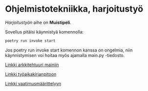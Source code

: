 # Ohjelmistotekniikka, harjoitustyö

*Harjoitustyön* aihe on **Muistipeli**.

Sovellus pitäisi käynnistyä komennolla: 
```bash
poetry run invoke start
```
Jos poetry run invoke start komennon kanssa on ongelmia, niin käynnistymisen voi hoitaa myös ajamalla main.py -tiedosto.

[Linkki arkkitehtuuri mainiin](dokumentaatio/arkkitehtuuri_main.md)

[Linkki työaikakirjanpitoon](dokumentaatio/tyoaikakirjanpito.md)

[Linkki vaatimusmäärittelyyn](dokumentaatio/vaatimusmaarittely.md)

